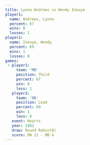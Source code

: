 ```yaml
---
title: Lynne Andrews vs Wendy Inouye
player1:              
  name: Andrews, Lynne
  percent: 67         
  wins: 0             
  losses: 1           
player2:              
  name: Inouye, Wendy 
  percent: 69         
  wins: 1             
  losses: 0           
games:
 - player1:         
     team: 'MB'     
     position: Third
     percent: 67    
     win: 0         
     loss: 1        
   player2:        
     team: 'ON'    
     position: Lead
     percent: 69   
     win: 1        
     loss: 0       
   event: Hearts       
   year: 1982          
   draw: Round Robin(8)
   score: ON 11 - MB 4 
---
```

